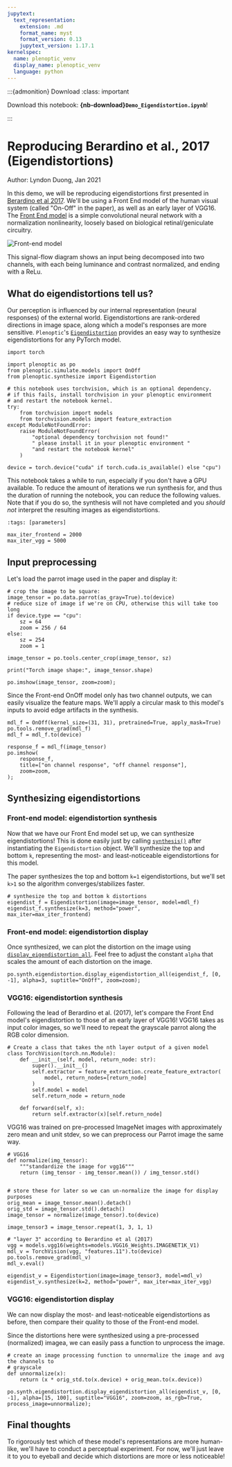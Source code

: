 ```yaml
---
jupytext:
  text_representation:
    extension: .md
    format_name: myst
    format_version: 0.13
    jupytext_version: 1.17.1
kernelspec:
  name: plenoptic_venv
  display_name: plenoptic_venv
  language: python
---
```


:::{admonition} Download
:class: important

Download this notebook: **{nb-download}`Demo_Eigendistortion.ipynb`**!

:::

# Reproducing Berardino et al., 2017 (Eigendistortions)
Author: Lyndon Duong, Jan 2021

In this demo, we will be reproducing eigendistortions first presented in [Berardino et al 2017](https://arxiv.org/abs/1710.02266). We'll be using a Front End model of the human visual system (called "On-Off" in the paper), as well as an early layer of VGG16. The [Front End model](plenoptic.simulate.models.frontend.OnOff) is a simple convolutional neural network with a normalization nonlinearity, loosely based on biological retinal/geniculate circuitry.

![Front-end model](/_static/images/front_end_model.png)

This signal-flow diagram shows an input being decomposed into two channels, with each being luminance and contrast normalized, and ending with a ReLu.

## What do eigendistortions tell us?

Our perception is influenced by our internal representation (neural responses) of the external world. Eigendistortions are rank-ordered directions in image space, along which a model's responses are more sensitive. `Plenoptic`'s [`Eigendistortion`](plenoptic.synthesize.eigendistortion.Eigendistortion) provides an easy way to synthesize eigendistortions for any PyTorch model.

```{code-cell} ipython3
import torch

import plenoptic as po
from plenoptic.simulate.models import OnOff
from plenoptic.synthesize import Eigendistortion

# this notebook uses torchvision, which is an optional dependency.
# if this fails, install torchvision in your plenoptic environment
# and restart the notebook kernel.
try:
    from torchvision import models
    from torchvision.models import feature_extraction
except ModuleNotFoundError:
    raise ModuleNotFoundError(
        "optional dependency torchvision not found!"
        " please install it in your plenoptic environment "
        "and restart the notebook kernel"
    )

device = torch.device("cuda" if torch.cuda.is_available() else "cpu")
```

This notebook takes a while to run, especially if you don't have a GPU available. To reduce the amount of iterations we run synthesis for, and thus the duration of running the notebook, you can reduce the following values. Note that if you do so, the synthesis will not have completed and you *should not* interpret the resulting images as eigendistortions.

```{code-cell} ipython3
:tags: [parameters]

max_iter_frontend = 2000
max_iter_vgg = 5000
```

## Input preprocessing
Let's load the parrot image used in the paper and display it:

```{code-cell} ipython3
# crop the image to be square:
image_tensor = po.data.parrot(as_gray=True).to(device)
# reduce size of image if we're on CPU, otherwise this will take too long
if device.type == "cpu":
    sz = 64
    zoom = 256 / 64
else:
    sz = 254
    zoom = 1

image_tensor = po.tools.center_crop(image_tensor, sz)

print("Torch image shape:", image_tensor.shape)

po.imshow(image_tensor, zoom=zoom);
```

Since the Front-end OnOff model only has two channel outputs, we can easily visualize the feature maps.
We'll apply a circular mask to this model's inputs to avoid edge artifacts in the synthesis.

```{code-cell} ipython3
mdl_f = OnOff(kernel_size=(31, 31), pretrained=True, apply_mask=True)
po.tools.remove_grad(mdl_f)
mdl_f = mdl_f.to(device)

response_f = mdl_f(image_tensor)
po.imshow(
    response_f,
    title=["on channel response", "off channel response"],
    zoom=zoom,
);
```

## Synthesizing eigendistortions

### Front-end model: eigendistortion synthesis
Now that we have our Front End model set up, we can synthesize eigendistortions! This is done easily just by calling [`synthesis()`](plenoptic.synthesize.eigendistortion.Eigendistortion.synthesize) after instantiating the `Eigendistortion` object. We'll synthesize the top and bottom `k`, representing the most- and least-noticeable eigendistortions for this model.

The paper synthesizes the top and bottom `k=1` eigendistortions, but we'll set `k>1` so the algorithm converges/stabilizes faster.

```{code-cell} ipython3
# synthesize the top and bottom k distortions
eigendist_f = Eigendistortion(image=image_tensor, model=mdl_f)
eigendist_f.synthesize(k=3, method="power", max_iter=max_iter_frontend)
```

### Front-end model: eigendistortion display

Once synthesized, we can plot the distortion on the image using [`display_eigendistortion_all`](plenoptic.synthesize.eigendistortion.display_eigendistortion_all). Feel free to adjust the constant `alpha` that scales the amount of each distortion on the image.

```{code-cell} ipython3
po.synth.eigendistortion.display_eigendistortion_all(eigendist_f, [0, -1], alpha=3, suptitle="OnOff", zoom=zoom);
```

### VGG16: eigendistortion synthesis

Following the lead of Berardino et al. (2017), let's compare the Front End model's eigendistortion to those of an early layer of VGG16! VGG16 takes as input color images, so we'll need to repeat the grayscale parrot along the RGB color dimension.

```{code-cell} ipython3
# Create a class that takes the nth layer output of a given model
class TorchVision(torch.nn.Module):
    def __init__(self, model, return_node: str):
        super().__init__()
        self.extractor = feature_extraction.create_feature_extractor(
            model, return_nodes=[return_node]
        )
        self.model = model
        self.return_node = return_node

    def forward(self, x):
        return self.extractor(x)[self.return_node]
```

VGG16 was trained on pre-processed ImageNet images with approximately zero mean and unit stdev, so we can preprocess our Parrot image the same way.

```{code-cell} ipython3
# VGG16
def normalize(img_tensor):
    """standardize the image for vgg16"""
    return (img_tensor - img_tensor.mean()) / img_tensor.std()


# store these for later so we can un-normalize the image for display purposes
orig_mean = image_tensor.mean().detach()
orig_std = image_tensor.std().detach()
image_tensor = normalize(image_tensor).to(device)

image_tensor3 = image_tensor.repeat(1, 3, 1, 1)

# "layer 3" according to Berardino et al (2017)
vgg = models.vgg16(weights=models.VGG16_Weights.IMAGENET1K_V1)
mdl_v = TorchVision(vgg, "features.11").to(device)
po.tools.remove_grad(mdl_v)
mdl_v.eval()

eigendist_v = Eigendistortion(image=image_tensor3, model=mdl_v)
eigendist_v.synthesize(k=2, method="power", max_iter=max_iter_vgg)
```

### VGG16: eigendistortion display

We can now display the most- and least-noticeable eigendistortions as before, then compare their quality to those of the Front-end model.

Since the distortions here were synthesized using a pre-processed (normalized) imagea, we can easily pass a function to unprocess the image.

```{code-cell} ipython3
# create an image processing function to unnormalize the image and avg the channels to
# grayscale
def unnormalize(x):
    return (x * orig_std.to(x.device) + orig_mean.to(x.device))

po.synth.eigendistortion.display_eigendistortion_all(eigendist_v, [0, -1], alpha=[15, 100], suptitle="VGG16", zoom=zoom, as_rgb=True, process_image=unnormalize);
```

## Final thoughts

To rigorously test which of these model's representations are more human-like, we'll have to conduct a perceptual experiment. For now, we'll just leave it to you to eyeball and decide which distortions are more or less noticeable!
